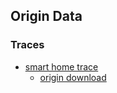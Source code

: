 ## Origin Data

### Traces
- [smart home trace](./microgrid.tar.gz)
  - [origin download](http://traces.cs.umass.edu/index.php/Smart/Smart)
